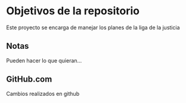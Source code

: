 # Objetivos de la repositorio

Este proyecto se encarga de manejar los planes de la liga de la justicia


## Notas
Pueden hacer lo que quieran...

## GitHub.com
Cambios realizados en github
